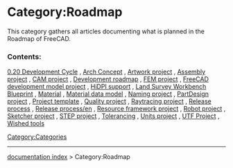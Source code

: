 # Category:Roadmap
This category gathers all articles documenting what is planned in the Roadmap of FreeCAD.

### Contents:

[0.20 Development Cycle](0.20_Development_Cycle.md) , [Arch Concept](Arch_Concept.md) , [Artwork project](Artwork_project.md) , [Assembly project](Assembly_project.md) , [CAM project](CAM_project.md) , [Development roadmap](Development_roadmap.md) , [FEM project](FEM_project.md) , [FreeCAD development model project](FreeCAD_development_model_project.md) , [HiDPI support](HiDPI_support.md) , [Land Survey Workbench Blueprint](Land_Survey_Workbench_Blueprint.md) , [Material](Material.md) , [Material data model](Material_data_model.md) , [Naming project](Naming_project.md) , [PartDesign project](PartDesign_project.md) , [Project template](Project_template.md) , [Quality project](Quality_project.md) , [Raytracing project](Raytracing_project.md) , [Release process](Release_process.md) , [Release process/en](Release_process/en.md) , [Resource framework project](Resource_framework_project.md) , [Robot project](Robot_project.md) , [Sketcher project](Sketcher_project.md) , [STEP project](STEP_project.md) , [Tolerancing](Tolerancing.md) , [Units project](Units_project.md) , [UTF Project](UTF_Project.md) , [Wished tools](Wished_tools.md)

[Category:Categories](Category:Categories.md)

---
[documentation index](../README.md) > Category:Roadmap

